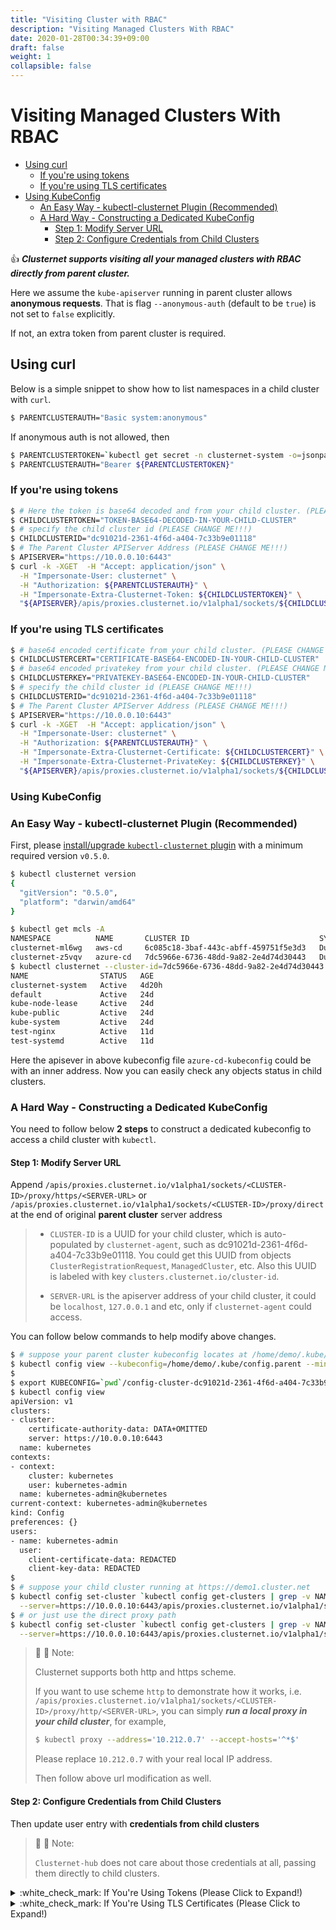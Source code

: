 ```yaml
---
title: "Visiting Cluster with RBAC"
description: "Visiting Managed Clusters With RBAC"
date: 2020-01-28T00:34:39+09:00
draft: false
weight: 1
collapsible: false
---
```


# Visiting Managed Clusters With RBAC

- [Using curl](/docs/tutorials/visit-child-clusters-with-rbac/#using-curl)
    - [If you're using tokens](/docs/tutorials/visit-child-clusters-with-rbac/#if-youre-using-tokens)
    - [If you're using TLS certificates](/docs/tutorials/visit-child-clusters-with-rbac/#if-youre-using-tls-certificates)
- [Using KubeConfig](/docs/tutorials/visit-child-clusters-with-rbac/#using-kubeconfig)
    - [An Easy Way - kubectl-clusternet Plugin (Recommended)](/docs/tutorials/visit-child-clusters-with-rbac/#an-easy-way---kubectl-clusternet-plugin-recommended)
    - [A Hard Way - Constructing a Dedicated KubeConfig](/docs/tutorials/visit-child-clusters-with-rbac/#a-hard-way---constructing-a-dedicated-kubeconfig)
        - [Step 1: Modify Server URL](/docs/tutorials/visit-child-clusters-with-rbac/#step-1-modify-server-url)
        - [Step 2: Configure Credentials from Child Clusters](/docs/tutorials/visit-child-clusters-with-rbac/#step-2-configure-credentials-from-child-clusters)

:thumbsup: ***Clusternet supports visiting all your managed clusters with RBAC directly from parent cluster.***

Here we assume the `kube-apiserver` running in parent cluster allows **anonymous requests**. That is
flag `--anonymous-auth` (default to be `true`) is not set to `false` explicitly.

If not, an extra token from parent cluster is required.

## Using curl

Below is a simple snippet to show how to list namespaces in a child cluster with `curl`.

```bash
$ PARENTCLUSTERAUTH="Basic system:anonymous"
```

If anonymous auth is not allowed, then

```bash
$ PARENTCLUSTERTOKEN=`kubectl get secret -n clusternet-system -o=jsonpath='{.items[?(@.metadata.annotations.kubernetes\.io/service-account\.name=="clusternet-hub-proxy")].data.token}' | base64 --decode`
$ PARENTCLUSTERAUTH="Bearer ${PARENTCLUSTERTOKEN}"
```

### If you're using tokens

```bash
$ # Here the token is base64 decoded and from your child cluster. (PLEASE CHANGE ME!!!)
$ CHILDCLUSTERTOKEN="TOKEN-BASE64-DECODED-IN-YOUR-CHILD-CLUSTER"
$ # specify the child cluster id (PLEASE CHANGE ME!!!)
$ CHILDCLUSTERID="dc91021d-2361-4f6d-a404-7c33b9e01118"
$ # The Parent Cluster APIServer Address (PLEASE CHANGE ME!!!)
$ APISERVER="https://10.0.0.10:6443"
$ curl -k -XGET  -H "Accept: application/json" \
  -H "Impersonate-User: clusternet" \
  -H "Authorization: ${PARENTCLUSTERAUTH}" \
  -H "Impersonate-Extra-Clusternet-Token: ${CHILDCLUSTERTOKEN}" \
  "${APISERVER}/apis/proxies.clusternet.io/v1alpha1/sockets/${CHILDCLUSTERID}/proxy/direct/api/v1/namespaces"
```

### If you're using TLS certificates

```bash
$ # base64 encoded certificate from your child cluster. (PLEASE CHANGE ME!!!)
$ CHILDCLUSTERCERT="CERTIFICATE-BASE64-ENCODED-IN-YOUR-CHILD-CLUSTER"
$ # base64 encoded privatekey from your child cluster. (PLEASE CHANGE ME!!!)
$ CHILDCLUSTERKEY="PRIVATEKEY-BASE64-ENCODED-IN-YOUR-CHILD-CLUSTER"
$ # specify the child cluster id (PLEASE CHANGE ME!!!)
$ CHILDCLUSTERID="dc91021d-2361-4f6d-a404-7c33b9e01118"
$ # The Parent Cluster APIServer Address (PLEASE CHANGE ME!!!)
$ APISERVER="https://10.0.0.10:6443"
$ curl -k -XGET  -H "Accept: application/json" \
  -H "Impersonate-User: clusternet" \
  -H "Authorization: ${PARENTCLUSTERAUTH}" \
  -H "Impersonate-Extra-Clusternet-Certificate: ${CHILDCLUSTERCERT}" \
  -H "Impersonate-Extra-Clusternet-PrivateKey: ${CHILDCLUSTERKEY}" \
  "${APISERVER}/apis/proxies.clusternet.io/v1alpha1/sockets/${CHILDCLUSTERID}/proxy/direct/api/v1/namespaces"
```

### Using KubeConfig

### An Easy Way - kubectl-clusternet Plugin (Recommended)

First,
please [install/upgrade `kubectl-clusternet` plugin](docs/kubectl-clusternet/#installation) with
a minimum required version `v0.5.0`.

```bash
$ kubectl clusternet version
{
  "gitVersion": "0.5.0",
  "platform": "darwin/amd64"
}
```

```bash
$ kubectl get mcls -A
NAMESPACE          NAME       CLUSTER ID                             SYNC MODE   KUBERNETES                   READYZ   AGE
clusternet-ml6wg   aws-cd     6c085c18-3baf-443c-abff-459751f5e3d3   Dual        v1.18.4                      true     4d6h
clusternet-z5vqv   azure-cd   7dc5966e-6736-48dd-9a82-2e4d74d30443   Dual        v1.20.4                      true     43h
$ kubectl clusternet --cluster-id=7dc5966e-6736-48dd-9a82-2e4d74d30443 --child-kubeconfig=./azure-cd-kubeconfig get ns
NAME                STATUS   AGE
clusternet-system   Active   4d20h
default             Active   24d
kube-node-lease     Active   24d
kube-public         Active   24d
kube-system         Active   24d
test-nginx          Active   11d
test-systemd        Active   11d
```

Here the apisever in above kubeconfig file `azure-cd-kubeconfig` could be with an inner address. Now you can easily
check any objects status in child clusters.

### A Hard Way - Constructing a Dedicated KubeConfig

You need to follow below **2 steps** to construct a dedicated kubeconfig to access a child cluster with `kubectl`.

#### Step 1: Modify Server URL

Append `/apis/proxies.clusternet.io/v1alpha1/sockets/<CLUSTER-ID>/proxy/https/<SERVER-URL>`
or `/apis/proxies.clusternet.io/v1alpha1/sockets/<CLUSTER-ID>/proxy/direct` at the end of original **parent cluster**
server address

> - `CLUSTER-ID` is a UUID for your child cluster, which is auto-populated by `clusternet-agent`, such as dc91021d-2361-4f6d-a404-7c33b9e01118. You could get this UUID from objects `ClusterRegistrationRequest`,
    `ManagedCluster`, etc. Also this UUID is labeled with key `clusters.clusternet.io/cluster-id`.
>
>- `SERVER-URL` is the apiserver address of your child cluster, it could be `localhost`, `127.0.0.1` and etc, only if
   `clusternet-agent` could access.

You can follow below commands to help modify above changes.

```bash
$ # suppose your parent cluster kubeconfig locates at /home/demo/.kube/config.parent
$ kubectl config view --kubeconfig=/home/demo/.kube/config.parent --minify=true --raw=true > ./config-cluster-dc91021d-2361-4f6d-a404-7c33b9e01118
$
$ export KUBECONFIG=`pwd`/config-cluster-dc91021d-2361-4f6d-a404-7c33b9e01118
$ kubectl config view
apiVersion: v1
clusters:
- cluster:
    certificate-authority-data: DATA+OMITTED
    server: https://10.0.0.10:6443
  name: kubernetes
contexts:
- context:
    cluster: kubernetes
    user: kubernetes-admin
  name: kubernetes-admin@kubernetes
current-context: kubernetes-admin@kubernetes
kind: Config
preferences: {}
users:
- name: kubernetes-admin
  user:
    client-certificate-data: REDACTED
    client-key-data: REDACTED
$
$ # suppose your child cluster running at https://demo1.cluster.net
$ kubectl config set-cluster `kubectl config get-clusters | grep -v NAME` \
  --server=https://10.0.0.10:6443/apis/proxies.clusternet.io/v1alpha1/sockets/dc91021d-2361-4f6d-a404-7c33b9e01118/proxy/https/demo1.cluster.net
$ # or just use the direct proxy path
$ kubectl config set-cluster `kubectl config get-clusters | grep -v NAME` \
  --server=https://10.0.0.10:6443/apis/proxies.clusternet.io/v1alpha1/sockets/dc91021d-2361-4f6d-a404-7c33b9e01118/proxy/direct
```

> :pushpin: :pushpin: Note:
>
> Clusternet supports both http and https scheme.
>
> If you want to use scheme `http` to demonstrate how it works, i.e. `/apis/proxies.clusternet.io/v1alpha1/sockets/<CLUSTER-ID>/proxy/http/<SERVER-URL>`,
> you can simply ***run a local proxy in your child cluster***, for example,
>
> ```bash
   > $ kubectl proxy --address='10.212.0.7' --accept-hosts='^*$'
   > ```
>
> Please replace `10.212.0.7` with your real local IP address.
>
> Then follow above url modification as well.

#### Step 2: Configure Credentials from Child Clusters

Then update user entry with **credentials from child clusters**

> :see_no_evil: :see_no_evil: Note:
>
> `Clusternet-hub` does not care about those credentials at all, passing them directly to child clusters.


<details>
  <summary>:white_check_mark: If You're Using Tokens (Please Click to Expand!)</summary>

Here the tokens can be [bootstrap tokens](https://kubernetes.io/docs/reference/access-authn-authz/bootstrap-tokens/),
[ServiceAccount tokens](https://kubernetes.io/docs/tasks/configure-pod-container/configure-service-account/#use-multiple-service-accounts)
, etc.

Please follow below modifications.

```bash
$ export KUBECONFIG=`pwd`/config-cluster-dc91021d-2361-4f6d-a404-7c33b9e01118
$ # below is what we modified in above step 1
$ kubectl config view
apiVersion: v1
clusters:
- cluster:
    certificate-authority-data: DATA+OMITTED
    server: https://10.0.0.10:6443/apis/proxies.clusternet.io/v1alpha1/sockets/dc91021d-2361-4f6d-a404-7c33b9e01118/proxy/direct
  name: kubernetes
contexts:
- context:
    cluster: kubernetes
    user: kubernetes-admin
  name: kubernetes-admin@kubernetes
current-context: kubernetes-admin@kubernetes
kind: Config
preferences: {}
users:
- name: kubernetes-admin
  user:
    client-certificate-data: REDACTED
    client-key-data: REDACTED
$
$ # modify user part to below
$ vim config-cluster-dc91021d-2361-4f6d-a404-7c33b9e01118
  ...
  user:
    username: system:anonymous
    as: clusternet
    as-user-extra:
        clusternet-token:
            - BASE64-DECODED-PLEASE-CHANGE-ME
```

Please replace `BASE64-DECODED-PLEASE-CHANGE-ME` to a token that valid from **child cluster**. ***Please notice the
tokens replaced here should be base64 decoded.***

> :pushpin: :pushpin: Important Note:
>
> If anonymous auth is not allowed, please replace `username: system:anonymous` to `token: PARENT-CLUSTER-TOKEN`.
> Here `PARENT-CLUSTER-TOKEN` can be retrieved with below command,
>
>```bash
>kubectl get secret -n clusternet-system -o=jsonpath='{.items[?(@.metadata.annotations.kubernetes\.io/service-account\.name=="clusternet-hub-proxy")].data.token}' | base64 --decode; echo
>```

</details>

<details>
  <summary>:white_check_mark: If You're Using TLS Certificates (Please Click to Expand!)</summary>

Please follow below modifications.

```bash
$ export KUBECONFIG=`pwd`/config-cluster-dc91021d-2361-4f6d-a404-7c33b9e01118
$ # below is what we modified in above step 1
$ kubectl config view
apiVersion: v1
clusters:
- cluster:
    certificate-authority-data: DATA+OMITTED
    server: https://10.0.0.10:6443/apis/proxies.clusternet.io/v1alpha1/sockets/dc91021d-2361-4f6d-a404-7c33b9e01118/proxy/direct
  name: kubernetes
contexts:
- context:
    cluster: kubernetes
    user: kubernetes-admin
  name: kubernetes-admin@kubernetes
current-context: kubernetes-admin@kubernetes
kind: Config
preferences: {}
users:
- name: kubernetes-admin
  user:
    client-certificate-data: REDACTED
    client-key-data: REDACTED
$
$ # modify user part to below
$ vim config-cluster-dc91021d-2361-4f6d-a404-7c33b9e01118
  ...
  user:
    username: system:anonymous
    as: clusternet
    as-user-extra:
        clusternet-certificate:
            - CLIENT-CERTIFICATE-DATE-BASE64-ENCODED-PLEASE-CHANGE-ME
        clusternet-privatekey:
            - CLIENT-KEY-DATE-PLEASE-BASE64-ENCODED-CHANGE-ME
```

Please replace `CLIENT-CERTIFICATE-DATE-BASE64-ENCODED-PLEASE-CHANGE-ME`
and `CLIENT-KEY-DATE-PLEASE-BASE64-ENCODED-CHANGE-ME` with certficate and private key from child cluster. **Please
notice the tokens replaced here should be base64 encoded.**

> :pushpin: :pushpin: Important Note:
>
> If anonymous auth is not allowed, please replace `username: system:anonymous` to `token: PARENT-CLUSTER-TOKEN`.
> Here `PARENT-CLUSTER-TOKEN` can be retrieved with below command,
>
>```bash
>kubectl get secret -n clusternet-system -o=jsonpath='{.items[?(@.metadata.annotations.kubernetes\.io/service-account\.name=="clusternet-hub-proxy")].data.token}' | base64 --decode; echo
>```

</details>
